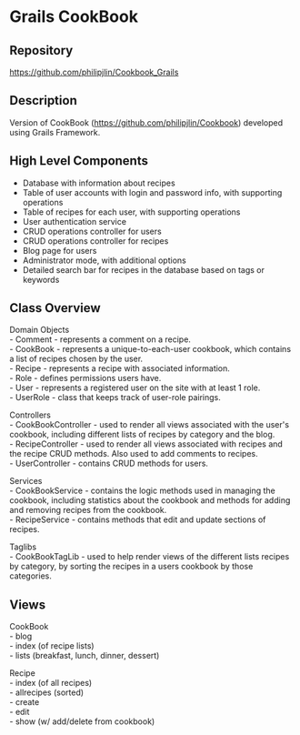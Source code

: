 # Grails CookBook


## Repository
<https://github.com/philipjlin/Cookbook_Grails>


## Description
Version of CookBook (https://github.com/philipjlin/Cookbook) developed using Grails Framework.


## High Level Components
* Database with information about recipes
* Table of user accounts with login and password info, with supporting operations
* Table of recipes for each user, with supporting operations
* User authentication service
* CRUD operations controller for users
* CRUD operations controller for recipes
* Blog page for users
* Administrator mode, with additional options
* Detailed search bar for recipes in the database based on tags or keywords


## Class Overview
Domain Objects <br>
    - Comment - represents a comment on a recipe. <br>
    - CookBook - represents a unique-to-each-user cookbook, which contains a list of recipes chosen by the user. <br>
    - Recipe - represents a recipe with associated information. <br>
    - Role - defines permissions users have. <br>
    - User - represents a registered user on the site with at least 1 role. <br>
    - UserRole - class that keeps track of user-role pairings. <br>

Controllers <br>
    - CookBookController - used to render all views associated with the user's cookbook, including different lists of recipes by category and the blog. <br>
    - RecipeController - used to render all views associated with recipes and the recipe CRUD methods. Also used to add comments to recipes. <br>
    - UserController - contains CRUD methods for users. <br>

Services <br>
    - CookBookService - contains the logic methods used in managing the cookbook, including statistics about the cookbook and methods for adding and removing recipes from the cookbook. <br>
    - RecipeService - contains methods that edit and update sections of recipes. <br>

Taglibs <br>
    - CookBookTagLib - used to help render views of the different lists recipes by category, by sorting the recipes in a users cookbook by those categories.


## Views
CookBook <br>
    - blog <br>
    - index (of recipe lists) <br>
    - lists (breakfast, lunch, dinner, dessert) <br>

Recipe <br>
    - index (of all recipes) <br>
    - allrecipes (sorted) <br>
    - create <br>
    - edit <br>
    - show (w/ add/delete from cookbook) <br>
